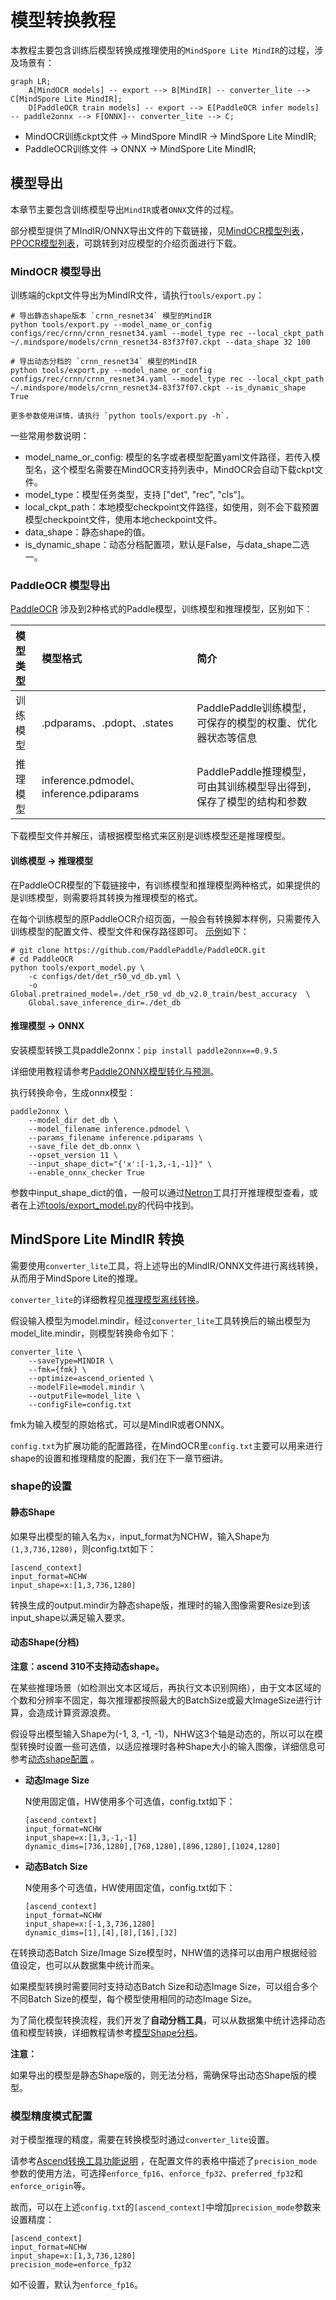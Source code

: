 # 模型转换教程

本教程主要包含训练后模型转换成推理使用的`MindSpore Lite MindIR`的过程，涉及场景有：

```mermaid
graph LR;
    A[MindOCR models] -- export --> B[MindIR] -- converter_lite --> C[MindSpore Lite MindIR];
    D[PaddleOCR train models] -- export --> E[PaddleOCR infer models] -- paddle2onnx --> F[ONNX]-- converter_lite --> C;
```

- MindOCR训练ckpt文件 -> MindSpore MindIR -> MindSpore Lite MindIR;
- PaddleOCR训练文件 -> ONNX -> MindSpore Lite MindIR;

## 模型导出

本章节主要包含训练模型导出`MindIR`或者`ONNX`文件的过程。

部分模型提供了MIndIR/ONNX导出文件的下载链接，见[MindOCR模型列表](mindocr_models_list.md)，[PPOCR模型列表](thirdparty_models_list.md)，可跳转到对应模型的介绍页面进行下载。

### MindOCR 模型导出

训练端的ckpt文件导出为MindIR文件，请执行`tools/export.py`：

``` shell
# 导出静态shape版本 `crnn_resnet34` 模型的MindIR
python tools/export.py --model_name_or_config configs/rec/crnn/crnn_resnet34.yaml --model_type rec --local_ckpt_path ~/.mindspore/models/crnn_resnet34-83f37f07.ckpt --data_shape 32 100

# 导出动态分档的 `crnn_resnet34` 模型的MindIR
python tools/export.py --model_name_or_config configs/rec/crnn/crnn_resnet34.yaml --model_type rec --local_ckpt_path ~/.mindspore/models/crnn_resnet34-83f37f07.ckpt --is_dynamic_shape True

更多参数使用详情，请执行 `python tools/export.py -h`.
```

一些常用参数说明：

- model_name_or_config: 模型的名字或者模型配置yaml文件路径，若传入模型名，这个模型名需要在MindOCR支持列表中，MindOCR会自动下载ckpt文件。
- model_type：模型任务类型，支持 ["det", "rec", "cls"]。
- local_ckpt_path：本地模型checkpoint文件路径，如使用，则不会下载预置模型checkpoint文件，使用本地checkpoint文件。
- data_shape：静态shape的值。
- is_dynamic_shape：动态分档配置项，默认是False，与data_shape二选一。

### PaddleOCR 模型导出

[PaddleOCR](https://github.com/PaddlePaddle/PaddleOCR) 涉及到2种格式的Paddle模型，训练模型和推理模型，区别如下：

| 模型类型 | 模型格式                                | 简介                                                       |
|:-------|:---------------------------------------|:-----------------------------------------------------------|
| 训练模型 | .pdparams、.pdopt、.states             | PaddlePaddle训练模型，可保存的模型的权重、优化器状态等信息         |
| 推理模型 | inference.pdmodel、inference.pdiparams | PaddlePaddle推理模型，可由其训练模型导出得到，保存了模型的结构和参数 |

下载模型文件并解压，请根据模型格式来区别是训练模型还是推理模型。

#### 训练模型 -> 推理模型

在PaddleOCR模型的下载链接中，有训练模型和推理模型两种格式，如果提供的是训练模型，则需要将其转换为推理模型的格式。

在每个训练模型的原PaddleOCR介绍页面，一般会有转换脚本样例，只需要传入训练模型的配置文件、模型文件和保存路径即可。
[示例](https://github.com/PaddlePaddle/PaddleOCR/blob/release/2.6/doc/doc_ch/algorithm_det_db.md)如下：

```shell
# git clone https://github.com/PaddlePaddle/PaddleOCR.git
# cd PaddleOCR
python tools/export_model.py \
    -c configs/det/det_r50_vd_db.yml \
    -o Global.pretrained_model=./det_r50_vd_db_v2.0_train/best_accuracy  \
    Global.save_inference_dir=./det_db
```

#### 推理模型 -> ONNX

安装模型转换工具paddle2onnx：`pip install paddle2onnx==0.9.5`

详细使用教程请参考[Paddle2ONNX模型转化与预测](https://github.com/PaddlePaddle/PaddleOCR/blob/release/2.6/deploy/paddle2onnx/readme.md)。

执行转换命令，生成onnx模型：

```shell
paddle2onnx \
    --model_dir det_db \
    --model_filename inference.pdmodel \
    --params_filename inference.pdiparams \
    --save_file det_db.onnx \
    --opset_version 11 \
    --input_shape_dict="{'x':[-1,3,-1,-1]}" \
    --enable_onnx_checker True
```

参数中input_shape_dict的值，一般可以通过[Netron](https://github.com/lutzroeder/netron)工具打开推理模型查看，或者在上述[tools/export_model.py](https://github.com/PaddlePaddle/PaddleOCR/blob/release/2.6/tools/export_model.py)的代码中找到。

## MindSpore Lite MindIR 转换

需要使用`converter_lite`工具，将上述导出的MindIR/ONNX文件进行离线转换，从而用于MindSpore Lite的推理。

`converter_lite`的详细教程见[推理模型离线转换](https://www.mindspore.cn/lite/docs/zh-CN/r2.2/use/converter_tool.html)。

假设输入模型为model.mindir，经过`converter_lite`工具转换后的输出模型为model_lite.mindir，则模型转换命令如下：

```shell
converter_lite \
    --saveType=MINDIR \
    --fmk={fmk} \
    --optimize=ascend_oriented \
    --modelFile=model.mindir \
    --outputFile=model_lite \
    --configFile=config.txt
```

fmk为输入模型的原始格式，可以是MindIR或者ONNX。

`config.txt`为扩展功能的配置路径，在MindOCR里`config.txt`主要可以用来进行shape的设置和推理精度的配置，我们在下一章节细讲。

### shape的设置

#### 静态Shape

如果导出模型的输入名为`x`，input_format为NCHW，输入Shape为`(1,3,736,1280)`，则config.txt如下：

```text
[ascend_context]
input_format=NCHW
input_shape=x:[1,3,736,1280]
```

转换生成的output.mindir为静态shape版，推理时的输入图像需要Resize到该input_shape以满足输入要求。

#### 动态Shape(分档)

**注意：ascend 310不支持动态shape。**

在某些推理场景（如检测出文本区域后，再执行文本识别网络），由于文本区域的个数和分辨率不固定，每次推理都按照最大的BatchSize或最大ImageSize进行计算，会造成计算资源浪费。

假设导出模型输入Shape为(-1, 3, -1, -1)，NHW这3个轴是动态的，所以可以在模型转换时设置一些可选值，以适应推理时各种Shape大小的输入图像，详细信息可参考[动态shape配置](https://www.mindspore.cn/lite/docs/zh-CN/r2.2/use/cloud_infer/converter_tool_ascend.html#%E5%8A%A8%E6%80%81shape%E9%85%8D%E7%BD%AE) 。

- **动态Image Size**

    N使用固定值，HW使用多个可选值，config.txt如下：

    ```shell
    [ascend_context]
    input_format=NCHW
    input_shape=x:[1,3,-1,-1]
    dynamic_dims=[736,1280],[768,1280],[896,1280],[1024,1280]
    ```

- **动态Batch Size**

    N使用多个可选值，HW使用固定值，config.txt如下：

    ```shell
    [ascend_context]
    input_format=NCHW
    input_shape=x:[-1,3,736,1280]
    dynamic_dims=[1],[4],[8],[16],[32]
    ```

在转换动态Batch Size/Image Size模型时，NHW值的选择可以由用户根据经验值设定，也可以从数据集中统计而来。

如果模型转换时需要同时支持动态Batch Size和动态Image Size，可以组合多个不同Batch Size的模型，每个模型使用相同的动态Image Size。

为了简化模型转换流程，我们开发了**自动分档工具**，可以从数据集中统计选择动态值和模型转换，详细教程请参考[模型Shape分档](convert_dynamic.md)。

**注意：**

如果导出的模型是静态Shape版的，则无法分档，需确保导出动态Shape版的模型。

### 模型精度模式配置

对于模型推理的精度，需要在转换模型时通过`converter_lite`设置。

请参考[Ascend转换工具功能说明](https://www.mindspore.cn/lite/docs/zh-CN/r2.2/use/cloud_infer/converter_tool_ascend.html#%E9%85%8D%E7%BD%AE%E6%96%87%E4%BB%B6) ，在配置文件的表格中描述了`precision_mode`参数的使用方法，可选择`enforce_fp16`、`enforce_fp32`、`preferred_fp32`和`enforce_origin`等。

故而，可以在上述`config.txt`的`[ascend_context]`中增加`precision_mode`参数来设置精度：

```
[ascend_context]
input_format=NCHW
input_shape=x:[1,3,736,1280]
precision_mode=enforce_fp32
```

如不设置，默认为`enforce_fp16`。
